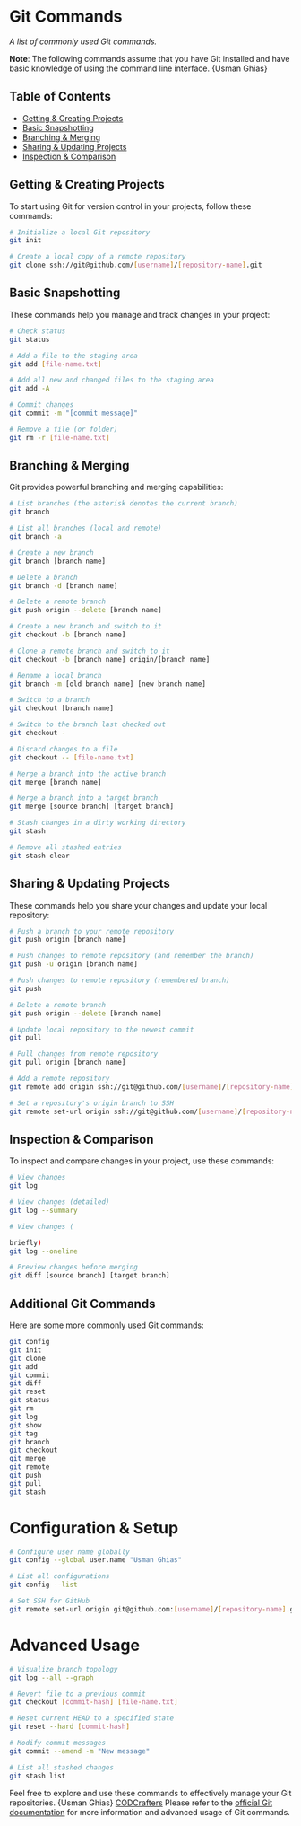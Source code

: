 # Git Commands

_A list of commonly used Git commands._

**Note**: The following commands assume that you have Git installed and have basic knowledge of using the command line interface. {Usman Ghias}

## Table of Contents

- [Getting & Creating Projects](#getting--creating-projects)
- [Basic Snapshotting](#basic-snapshotting)
- [Branching & Merging](#branching--merging)
- [Sharing & Updating Projects](#sharing--updating-projects)
- [Inspection & Comparison](#inspection--comparison)

## Getting & Creating Projects

To start using Git for version control in your projects, follow these commands:

```bash
# Initialize a local Git repository
git init

# Create a local copy of a remote repository
git clone ssh://git@github.com/[username]/[repository-name].git
```

## Basic Snapshotting

These commands help you manage and track changes in your project:

```bash
# Check status
git status

# Add a file to the staging area
git add [file-name.txt]

# Add all new and changed files to the staging area
git add -A

# Commit changes
git commit -m "[commit message]"

# Remove a file (or folder)
git rm -r [file-name.txt]
```

## Branching & Merging

Git provides powerful branching and merging capabilities:

```bash
# List branches (the asterisk denotes the current branch)
git branch

# List all branches (local and remote)
git branch -a

# Create a new branch
git branch [branch name]

# Delete a branch
git branch -d [branch name]

# Delete a remote branch
git push origin --delete [branch name]

# Create a new branch and switch to it
git checkout -b [branch name]

# Clone a remote branch and switch to it
git checkout -b [branch name] origin/[branch name]

# Rename a local branch
git branch -m [old branch name] [new branch name]

# Switch to a branch
git checkout [branch name]

# Switch to the branch last checked out
git checkout -

# Discard changes to a file
git checkout -- [file-name.txt]

# Merge a branch into the active branch
git merge [branch name]

# Merge a branch into a target branch
git merge [source branch] [target branch]

# Stash changes in a dirty working directory
git stash

# Remove all stashed entries
git stash clear
```

## Sharing & Updating Projects

These commands help you share your changes and update your local repository:

```bash
# Push a branch to your remote repository
git push origin [branch name]

# Push changes to remote repository (and remember the branch)
git push -u origin [branch name]

# Push changes to remote repository (remembered branch)
git push

# Delete a remote branch
git push origin --delete [branch name]

# Update local repository to the newest commit
git pull

# Pull changes from remote repository
git pull origin [branch name]

# Add a remote repository
git remote add origin ssh://git@github.com/[username]/[repository-name].git

# Set a repository's origin branch to SSH
git remote set-url origin ssh://git@github.com/[username]/[repository-name].git
```

## Inspection & Comparison

To inspect and compare changes in your project, use these commands:

```bash
# View changes
git log

# View changes (detailed)
git log --summary

# View changes (

briefly)
git log --oneline

# Preview changes before merging
git diff [source branch] [target branch]
```

## Additional Git Commands

Here are some more commonly used Git commands:

```bash
git config
git init
git clone
git add
git commit
git diff
git reset
git status
git rm
git log
git show
git tag
git branch
git checkout
git merge
git remote
git push
git pull
git stash
```


# Configuration & Setup
```bash
# Configure user name globally
git config --global user.name "Usman Ghias"

# List all configurations
git config --list

# Set SSH for GitHub
git remote set-url origin git@github.com:[username]/[repository-name].git
```
# Advanced Usage
```bash
# Visualize branch topology
git log --all --graph

# Revert file to a previous commit
git checkout [commit-hash] [file-name.txt]

# Reset current HEAD to a specified state
git reset --hard [commit-hash]

# Modify commit messages
git commit --amend -m "New message"

# List all stashed changes
git stash list
```

Feel free to explore and use these commands to effectively manage your Git repositories. {Usman Ghias}
[CODCrafters](https://www.codcrafters.org/contactus)
Please refer to the [official Git documentation](https://git-scm.com/doc) for more information and advanced usage of Git commands.
